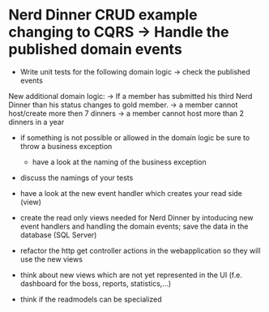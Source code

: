 Nerd Dinner CRUD example changing to CQRS -> Handle the published domain events
===========

* Write unit tests for the following domain logic -> check the published events

New additional domain logic:
-> If a member has submitted his third Nerd Dinner than his status changes to gold member.
-> a member cannot host/create more then 7 dinners
-> a member cannot host more than 2 dinners in a year

* if something is not possible or allowed in the domain logic be sure to throw a business exception 
	- have a look at the naming of the business exception
* discuss the namings of your tests

* have a look at the new event handler which creates your read side (view)
* create the read only views needed for Nerd Dinner by intoducing new event handlers and handling the domain events; save the data in the database (SQL Server)
* refactor the http get controller actions in the webapplication so they will use the new views
* think about new views which are not yet represented in the UI (f.e. dashboard for the boss, reports, statistics,...)
* think if the readmodels can be specialized
